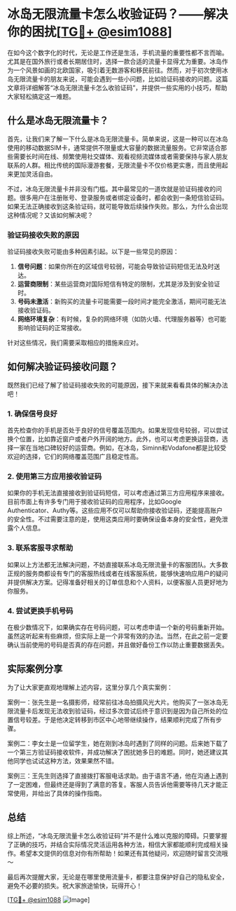 # 冰岛无限流量卡怎么收验证码？——解决你的困扰[[TG💪+ @esim1088](https://t.me/s/esim1088)]

在如今这个数字化的时代，无论是工作还是生活，手机流量的重要性都不言而喻。尤其是在国外旅行或者长期居住时，选择一款合适的流量卡显得尤为重要。冰岛作为一个风景如画的北欧国家，吸引着无数游客和移民前往。然而，对于初次使用冰岛无限流量卡的朋友来说，可能会遇到一些小问题，比如验证码接收的问题。这篇文章将详细解答“冰岛无限流量卡怎么收验证码”，并提供一些实用的小技巧，帮助大家轻松搞定这一难题。

## 什么是冰岛无限流量卡？

首先，让我们来了解一下什么是冰岛无限流量卡。简单来说，这是一种可以在冰岛使用的移动数据SIM卡，通常提供不限量或大容量的数据流量服务。它非常适合那些需要长时间在线、频繁使用社交媒体、观看视频流媒体或者需要保持与家人朋友联系的人群。相比传统的国际漫游套餐，无限流量卡不仅价格更实惠，而且使用起来更加灵活自由。

不过，冰岛无限流量卡并非没有门槛。其中最常见的一道坎就是验证码接收的问题。很多用户在注册账号、登录服务或者绑定设备时，都会收到一条短信验证码。如果无法正确接收到这条验证码，就可能导致后续操作失败。那么，为什么会出现这种情况呢？又该如何解决呢？

### 验证码接收失败的原因

验证码接收失败可能由多种因素引起。以下是一些常见的原因：

1. **信号问题**：如果你所在的区域信号较弱，可能会导致验证码短信无法及时送达。
2. **运营商限制**：某些运营商对国际短信有特定的限制，尤其是涉及到安全验证时。
3. **号码未激活**：新购买的流量卡可能需要一段时间才能完全激活，期间可能无法接收验证码。
4. **网络环境复杂**：有时候，复杂的网络环境（如防火墙、代理服务器等）也可能影响验证码的正常接收。

针对这些情况，我们需要采取相应的措施来应对。

## 如何解决验证码接收问题？

既然我们已经了解了验证码接收失败的可能原因，接下来就来看看具体的解决办法吧！

### 1. 确保信号良好

首先检查你的手机是否处于良好的信号覆盖范围内。如果发现信号较弱，可以尝试换个位置，比如靠近窗户或者户外开阔的地方。此外，也可以考虑更换运营商，选择一家在当地口碑较好的运营商。例如，在冰岛，Siminn和Vodafone都是比较受欢迎的选择，它们的网络覆盖范围广且稳定性高。

### 2. 使用第三方应用接收验证码

如果你的手机无法直接接收到验证码短信，可以考虑通过第三方应用程序来接收。目前市面上有许多专门用于接收验证码的应用程序，比如Google Authenticator、Authy等。这些应用不仅可以帮助你接收验证码，还能提高账户的安全性。不过需要注意的是，使用这类应用时要确保设备本身的安全性，避免泄露个人信息。

### 3. 联系客服寻求帮助

如果以上方法都无法解决问题，不妨直接联系冰岛无限流量卡的客服团队。大多数正规的服务商都设有专门的客服热线或者在线客服系统，能够快速响应用户的疑问并提供解决方案。记得准备好相关的订单信息和个人资料，以便客服人员更好地为你服务。

### 4. 尝试更换手机号码

在极少数情况下，如果确实存在号码问题，可以考虑申请一个新的号码重新开始。虽然这听起来有些麻烦，但实际上是一个非常有效的办法。当然，在此之前一定要确认当前使用的号码是否真的存在问题，并且做好备份工作以防止重要数据丢失。

## 实际案例分享

为了让大家更直观地理解上述内容，这里分享几个真实案例：

案例一：张先生是一名摄影师，经常前往冰岛拍摄风光大片。他购买了一张冰岛无限流量卡后发现无法收到验证码，经过多次尝试后终于意识到是因为自己所处的位置信号较差。于是他决定转移到市区中心地带继续操作，结果顺利完成了所有步骤。

案例二：李女士是一位留学生，她在刚到冰岛时遇到了同样的问题。后来她下载了一个第三方验证码接收软件，并成功解决了困扰她多日的难题。同时，她还建议其他同学也试试这种方法，效果果然不错。

案例三：王先生则选择了直接拨打客服电话求助。由于语言不通，他在沟通上遇到了一定困难，但最终还是得到了满意的答复。客服人员告诉他需要等待几天才能正常使用，并给出了具体的操作指南。

## 总结

综上所述，“冰岛无限流量卡怎么收验证码”并不是什么难以克服的障碍。只要掌握了正确的技巧，并结合实际情况灵活运用各种方法，相信大家都能顺利完成相关操作。希望本文提供的信息对你有所帮助！如果还有其他疑问，欢迎随时留言交流哦～

最后再次提醒大家，无论是在哪里使用流量卡，都要注意保护好自己的隐私安全，避免不必要的损失。祝大家旅途愉快，玩得开心！

[[TG💪+ @esim1088](https://t.me/s/esim1088) ![Image](https://i.postimg.cc/4NQfJmqS/Snipaste-2025-05-13-00-14-12.png)]